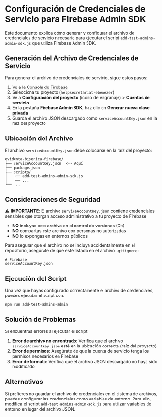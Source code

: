 # Configuración de Credenciales de Servicio para Firebase Admin SDK

Este documento explica cómo generar y configurar el archivo de credenciales de servicio necesario para ejecutar el script `add-test-admins-admin-sdk.js` que utiliza Firebase Admin SDK.

## Generación del Archivo de Credenciales de Servicio

Para generar el archivo de credenciales de servicio, sigue estos pasos:

1. Ve a la [Consola de Firebase](https://console.firebase.google.com/)
2. Selecciona tu proyecto (`helpsecretariat-ebenezer`)
3. Ve a **Configuración del proyecto** (icono de engranaje) > **Cuentas de servicio**
4. En la pestaña **Firebase Admin SDK**, haz clic en **Generar nueva clave privada**
5. Guarda el archivo JSON descargado como `serviceAccountKey.json` en la raíz del proyecto

## Ubicación del Archivo

El archivo `serviceAccountKey.json` debe colocarse en la raíz del proyecto:

```
evidenta-biserica-firebase/
├── serviceAccountKey.json  <-- Aquí
├── package.json
├── scripts/
│   ├── add-test-admins-admin-sdk.js
│   └── ...
└── ...
```

## Consideraciones de Seguridad

⚠️ **IMPORTANTE**: El archivo `serviceAccountKey.json` contiene credenciales sensibles que otorgan acceso administrativo a tu proyecto de Firebase.

- **NO** incluyas este archivo en el control de versiones (Git)
- **NO** compartas este archivo con personas no autorizadas
- **NO** lo expongas en entornos públicos

Para asegurar que el archivo no se incluya accidentalmente en el repositorio, asegúrate de que esté listado en el archivo `.gitignore`:

```
# Firebase
serviceAccountKey.json
```

## Ejecución del Script

Una vez que hayas configurado correctamente el archivo de credenciales, puedes ejecutar el script con:

```bash
npm run add-test-admins-admin
```

## Solución de Problemas

Si encuentras errores al ejecutar el script:

1. **Error de archivo no encontrado**: Verifica que el archivo `serviceAccountKey.json` esté en la ubicación correcta (raíz del proyecto)
2. **Error de permisos**: Asegúrate de que la cuenta de servicio tenga los permisos necesarios en Firebase
3. **Error de formato**: Verifica que el archivo JSON descargado no haya sido modificado

## Alternativas

Si prefieres no guardar el archivo de credenciales en el sistema de archivos, puedes configurar las credenciales como variables de entorno. Para ello, modifica el script `add-test-admins-admin-sdk.js` para utilizar variables de entorno en lugar del archivo JSON.